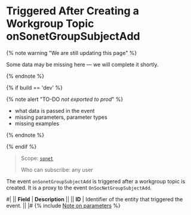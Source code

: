# Triggered After Creating a Workgroup Topic onSonetGroupSubjectAdd

{% note warning "We are still updating this page" %}

Some data may be missing here — we will complete it shortly.

{% endnote %}

{% if build == 'dev' %}

{% note alert "TO-DO _not exported to prod_" %}

- what data is passed in the event
- missing parameters, parameter types
- missing examples

{% endnote %}

{% endif %}

> Scope: [`sonet`](../../scopes/permissions.md)
>
> Who can subscribe: any user

The event `onSonetGroupSubjectAdd` is triggered after a workgroup topic is created. It is a proxy to the event `OnSocNetGroupSubjectAdd`.

#|
|| **Field** | **Description** ||
|| **ID** | Identifier of the entity that triggered the event. ||
|#
{% include [Note on parameters](../../_includes/required.md) %}